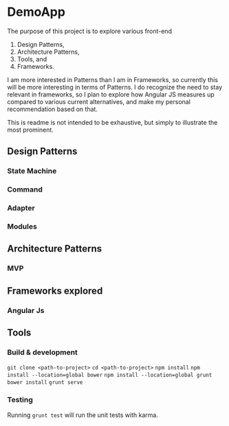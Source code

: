 # DemoApp

The purpose of this project is to explore various front-end
 1. Design Patterns,
 2. Architecture Patterns,
 3. Tools, and
 4. Frameworks.

I am more interested in Patterns than I am in Frameworks, so currently this will be more interesting in terms of Patterns.  I do recognize the need to stay relevant in frameworks, so I plan to explore how Angular JS measures up compared to various current alternatives, and make my personal recommendation based on that.

This is readme is not intended to be exhaustive, but simply to illustrate the most prominent.

## Design Patterns
### State Machine
### Command
### Adapter
### Modules

## Architecture Patterns
### MVP

## Frameworks explored
### Angular Js

## Tools
### Build & development

`git clone <path-to-project>`
`cd <path-to-project>`
`npm install`
`npm install --location=global bower`
`npm install --location=global grunt`
`bower install`
`grunt serve`

### Testing

Running `grunt test` will run the unit tests with karma.
